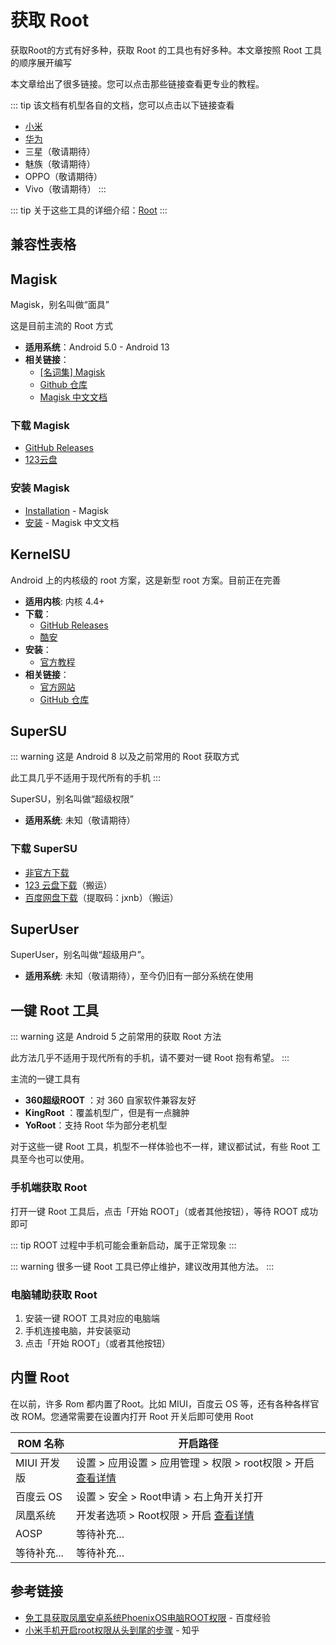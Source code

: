 # 获取 Root

获取Root的方式有好多种，获取 Root 的工具也有好多种。本文章按照 Root 工具的顺序展开编写

本文章给出了很多链接。您可以点击那些链接查看更专业的教程。

::: tip
该文档有机型各自的文档，您可以点击以下链接查看

* [小米](./xiaomi/index.md)
* [华为](./huawei/index.md)
* 三星（敬请期待）
* 魅族（敬请期待）
* OPPO（敬请期待）
* Vivo（敬请期待）
:::

::: tip
关于这些工具的详细介绍：[Root](../../../normal/root/index.md)
:::

## 兼容性表格

<!--@include: ../../../normal/root/compatibility.md -->

## Magisk <Badge type="tip" text="推荐" />

Magisk，别名叫做“面具”

这是目前主流的 Root 方式

* __适用系统__：Android 5.0 - Android 13
* __相关链接__：
  * [[名词集] Magisk](../../../normal/noun.md#magisk)
  * [Github 仓库](https://github.com/topjohnwu/Magisk) <Badge type="tip" text="官方" />
  * [Magisk 中文文档](https://jesse205.github.io/MagiskChineseDocument/)

### 下载 Magisk

* [GitHub Releases](https://github.com/topjohnwu/Magisk/releases/latest) <Badge type="tip" text="官方" />
* [123云盘](https://www.123pan.com/s/G7a9-mjek.html) <Badge type="tip" text="本站搬运" />

### 安装 Magisk

* [Installation](https://topjohnwu.github.io/Magisk/install.html) - Magisk <Badge type="tip" text="官方" />
* [安装](https://jesse205.github.io/MagiskChineseDocument/install.html) - Magisk 中文文档 <Badge type="warning" text="非官方" /> <Badge type="tip" text="本站汉化" />

## KernelSU <Badge type="tip" text="推荐" />

Android 上的内核级的 root 方案，这是新型 root 方案。目前正在完善

* __适用内核__: 内核 4.4+
* __下载__：
  * [GitHub Releases](https://github.com/tiann/KernelSU/releases) <Badge type="tip" text="官方" />
  * [酷安](https://www.coolapk.com/apk/me.weishu.kernelsu) <Badge type="tip" text="官方" />
* __安装__：
  * [官方教程](https://kernelsu.org/zh_CN/guide/installation.html) <Badge type="tip" text="官方" />
* __相关链接__：
  * [官方网站](https://kernelsu.org/) <Badge type="tip" text="官方" />
  * [GitHub 仓库](https://github.com/tiann/KernelSU) <Badge type="tip" text="官方" />

## SuperSU

::: warning
这是 Android 8 以及之前常用的 Root 获取方式

此工具几乎不适用于现代所有的手机
:::

SuperSU，别名叫做“超级权限”

* __适用系统__: 未知（敬请期待）

### 下载 SuperSU

* [非官方下载](https://supersuroot.org/download/)
* [123 云盘下载](https://www.123pan.com/s/G7a9-mpek)（搬运）
* [百度网盘下载](https://pan.baidu.com/s/1D-xltDWSZHZmKbqULMknsw?pwd=jxnb)（提取码：jxnb）（搬运）

## SuperUser

SuperUser，别名叫做“超级用户”。

* __适用系统__: 未知（敬请期待），至今仍旧有一部分系统在使用

## 一键 Root 工具

::: warning
这是 Android 5 之前常用的获取 Root 方法

此方法几乎不适用于现代所有的手机，请不要对一键 Root 抱有希望。
:::

主流的一键工具有

* __360超级ROOT__ <Badge type="warning" text="已停止运营" />：对 360 自家软件兼容友好 <Badge type="tip" text="老设备推荐" />
* __KingRoot__ <Badge type="warning" text="已停止运营" />：覆盖机型广，但是有一点臃肿 <Badge type="tip" text="老设备推荐" />
* __YoRoot__：支持 Root 华为部分老机型

对于这些一键 Root 工具，机型不一样体验也不一样，建议都试试，有些 Root 工具至今也可以使用。

### 手机端获取 Root

打开一键 Root 工具后，点击「开始 ROOT」（或者其他按钮），等待 ROOT 成功即可

::: tip
ROOT 过程中手机可能会重新启动，属于正常现象
:::

::: warning
很多一键 Root 工具已停止维护，建议改用其他方法。
:::

### 电脑辅助获取 Root

1. 安装一键 ROOT 工具对应的电脑端
2. 手机连接电脑，并安装驱动
3. 点击「开始 ROOT」（或者其他按钮）

## 内置 Root

在以前，许多 Rom 都内置了Root。比如 MIUI，百度云 OS 等，还有各种各样官改 ROM。您通常需要在设置内打开 Root 开关后即可使用 Root

| ROM 名称                                           | 开启路径                                                                     |
| -------------------------------------------------- | ---------------------------------------------------------------------------- |
| MIUI 开发版 <Badge type="warning" text="老版本" /> | 设置 > 应用设置 > 应用管理 > 权限 > root权限 > 开启 [查看详情][MIUI官方Root] |
| 百度云 OS                                          | 设置 > 安全 > Root申请 > 右上角开关打开                                      |
| 凤凰系统                                           | 开发者选项 > Root权限 > 开启 [查看详情][凤凰系统官方Root]                    |
| AOSP <Badge type="warning" text="部分版本" />      | 等待补充...                                                                  |
| 等待补充...                                        | 等待补充...                                                                  |

## 参考链接

* [免工具获取凤凰安卓系统PhoenixOS电脑ROOT权限][凤凰系统官方Root] - 百度经验
* [小米手机开启root权限从头到尾的步骤][MIUI官方Root] - 知乎

[凤凰系统官方Root]: https://jingyan.baidu.com/article/020278114e0fa01bcc9ce5ad.html
[MIUI官方Root]: https://zhuanlan.zhihu.com/p/499270772
